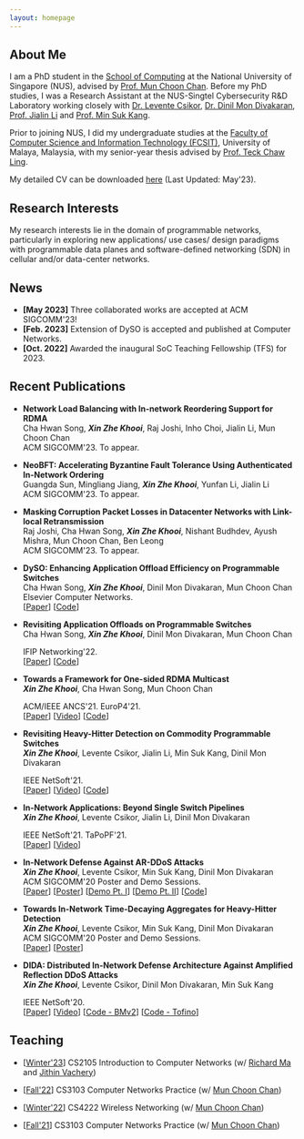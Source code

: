 ```yaml
---
layout: homepage
---
```


## About Me

I am a PhD student in the [School of Computing](https://www.comp.nus.edu.sg/) at the National University of Singapore (NUS), advised by [Prof. Mun Choon Chan](https://www.comp.nus.edu.sg/~chanmc/).
Before my PhD studies, I was a Research Assistant at the NUS-Singtel Cybersecurity R&D Laboratory working closely with [Dr. Levente Csikor](http://lendulet.tmit.bme.hu/lendulet_website/?page_id=251), [Dr. Dinil Mon Divakaran](https://www.dinil.net/), [Prof. Jialin Li](https://www.comp.nus.edu.sg/~lijl/) and [Prof. Min Suk Kang](https://netsp.kaist.ac.kr/min-suk-kang).

Prior to joining NUS, I did my undergraduate studies at the [Faculty of Computer Science and Information Technology (FCSIT)](https://fsktm.um.edu.my/), University of Malaya, Malaysia, with my senior-year thesis advised by [Prof. Teck Chaw Ling](https://umexpert.um.edu.my/tchaw).

My detailed CV can be downloaded [here](https://drive.google.com/file/d/1m298m6vaEYXcQRY1MrjSu6HmlOJ6sADk/view?usp=sharing) (Last Updated: May'23). 

## Research Interests

My research interests lie in the domain of programmable networks, particularly in exploring new applications/ use cases/ design paradigms with programmable data planes and software-defined networking (SDN) in cellular and/or data-center networks. 


## News

- **[May 2023]** Three collaborated works are accepted at ACM SIGCOMM'23! 
- **[Feb. 2023]** Extension of DySO is accepted and published at Computer Networks.
- **[Oct. 2022]** Awarded the inaugural SoC Teaching Fellowship (TFS) for 2023.

## Recent Publications

<!-- My full list of publications can be found [here](https://dblp.org/pid/155/4219.html). -->

- **Network Load Balancing with In-network Reordering Support for RDMA**
  <br>
  Cha Hwan Song, _**Xin Zhe Khooi**_, Raj Joshi, Inho Choi, Jialin Li, Mun Choon Chan
  <br>
  ACM SIGCOMM'23. To appear.
  <br>

- **NeoBFT: Accelerating Byzantine Fault Tolerance Using Authenticated In-Network Ordering**
  <br>
  Guangda Sun, Mingliang Jiang, _**Xin Zhe Khooi**_, Yunfan Li, Jialin Li
  <br>
  ACM SIGCOMM'23. To appear.
  <br>
  <!-- [[Paper](https://drive.google.com/file/d/100uJz38HpesRM44Z92po6NgskL49c98u/view?usp=sharing)]
  [[Code](https://github.com/dyso-project/dyso_p4)] -->

- **Masking Corruption Packet Losses in Datacenter Networks with Link-local Retransmission**
  <br>
  Raj Joshi, Cha Hwan Song, _**Xin Zhe Khooi**_, Nishant Budhdev, Ayush Mishra, Mun Choon Chan, Ben Leong
  <br>
  ACM SIGCOMM'23. To appear.
  <br>

- **DySO: Enhancing Application Offload Efficiency on Programmable Switches**
  <br>
  Cha Hwan Song, _**Xin Zhe Khooi**_, Dinil Mon Divakaran, Mun Choon Chan
  <br>
  Elsevier Computer Networks.
  <br>
  [[Paper](https://doi.org/10.1016/j.comnet.2023.109607)]
  [[Code](https://github.com/dyso-project/dyso_p4)]

- **Revisiting Application Offloads on Programmable Switches**
  <br>
  Cha Hwan Song, _**Xin Zhe Khooi**_, Dinil Mon Divakaran, Mun Choon Chan
  <br>
  <!-- IFIP Networking Conference.  -->
  IFIP Networking'22.
  <br>
  [[Paper](https://drive.google.com/file/d/100uJz38HpesRM44Z92po6NgskL49c98u/view?usp=sharing)]
  [[Code](https://github.com/dyso-project/dyso_p4)]

  
- **Towards a Framework for One-sided RDMA Multicast**
  <br>
  _**Xin Zhe Khooi**_, Cha Hwan Song, Mun Choon Chan 
  <br>
  <!-- Symposium on Architectures for Networking and Communications Systems.  -->
  ACM/IEEE ANCS'21. EuroP4'21.
  <br>
  [[Paper](https://drive.google.com/file/d/1TQRaM-sGVOEvrBx2s-AvnwDioiXU3Sm2/view?usp=sharing)] 
  [[Video](https://www.youtube.com/watch?v=YSHEOA6LzXs&t=1s&ab_channel=P4LanguageConsortium)]
  [[Code](https://github.com/khooi8913/rdma-multicast)]
  
- **Revisiting Heavy-Hitter Detection on Commodity Programmable Switches**
  <br>
  _**Xin Zhe Khooi**_, Levente Csikor, Jialin Li, Min Suk Kang, Dinil Mon Divakaran
  <br>
  <!-- IEEE Conference on Network Softwarization.  -->
  IEEE NetSoft'21. 
  <br>
  [[Paper](https://drive.google.com/file/d/1r8goW_vkg3kuB_VnqM3kAYrnKOy8FQQS/view?usp=sharing)]
  [[Video](https://youtu.be/-8tYqD2bsc8)] 
  [[Code](https://github.com/khooi8913/dsketch)]


- **In-Network Applications: Beyond Single Switch Pipelines**
  <br>
  _**Xin Zhe Khooi**_, Levente Csikor, Jialin Li, Dinil Mon Divakaran
  <br>
  <!-- IEEE Conference on Network Softwarization.  -->
  IEEE NetSoft'21. TaPoPF'21.
  <br>
  [[Paper](https://drive.google.com/file/d/12Q68AgAIrfxEgw9AdifUHp47ZtJgFMYg/view?usp=sharing)] 
  [[Video](https://youtu.be/X3R9Al34JnM)] 
  

- **In-Network Defense Against AR-DDoS Attacks**
  <br>
  _**Xin Zhe Khooi**_, Levente Csikor, Min Suk Kang, Dinil Mon Divakaran
  <br>
  ACM SIGCOMM'20 Poster and Demo Sessions.
  <br>
  [[Paper](https://drive.google.com/file/d/1Zx4e8GEuoNxE4nkB6d1S9mmemT96u720/view?usp=sharing)] 
  [[Poster](https://drive.google.com/file/d/1eJlufdMrVqz_EmQMv0KMCaAj0PGv8PeS/view?usp=share_link)]
  [[Demo Pt. I](https://youtu.be/aDkMkAMw9v4)] 
  [[Demo Pt. II](https://youtu.be/d6XJFIi4nz8)] 
  [[Code](https://github.com/khooi8913/dida-demo)]

- **Towards In-Network Time-Decaying Aggregates for Heavy-Hitter Detection**
  <br>
  _**Xin Zhe Khooi**_, Levente Csikor, Min Suk Kang, Dinil Mon Divakaran
  <br>
  ACM SIGCOMM'20 Poster and Demo Sessions.
  <br>
  [[Paper](https://drive.google.com/file/d/1NSiaost9GMequo4APX5Xpt09XpK0h6Wm/view?usp=sharing)] 
  [[Poster](https://drive.google.com/file/d/1VELD7SfutGeluv07EhgI2JdEsI7Kag-R/view?usp=share_link)] 

- **DIDA: Distributed In-Network Defense Architecture Against Amplified Reflection DDoS Attacks**
  <br>
  _**Xin Zhe Khooi**_, Levente Csikor, Dinil Mon Divakaran, Min Suk Kang
  <br>
  <!-- IEEE Conference on Network Softwarization.  -->
  IEEE NetSoft'20.
  <br>
  [[Paper](https://drive.google.com/file/d/1vxQyDZCzdCIJILtUp2JwkOMUtXaT47w7/view?usp=share_link)] 
  [[Video](https://youtu.be/3gOcq7eVjWA)] 
  [[Code - BMv2](https://github.com/khooi8913/bmv2-dida)]
  [[Code - Tofino](https://github.com/khooi8913/tofino-dida)]

## Teaching

- [[Winter'23](https://drive.google.com/file/d/16x2lIx5ttwGbu8y4VfJ8j_kLSD7o8cO5/view?usp=share_link)] 
CS2105 Introduction to Computer Networks (w/ [Richard Ma](https://www.comp.nus.edu.sg/~tbma) and [Jithin Vachery](https://www.comp.nus.edu.sg/~jithin/))

- [[Fall'22](https://drive.google.com/file/d/1eo8T4XvxonI7Ys2IoD19Ocn7yWvPeTZ_/view?usp=sharing)] 
CS3103 Computer Networks Practice (w/ [Mun Choon Chan](https://www.comp.nus.edu.sg/~chanmc/))

- [[Winter'22](https://drive.google.com/file/d/1zx438PuWai7zmdqEahyCVPN1RibwK1Qq/view?usp=sharing)] 
CS4222 Wireless Networking (w/ [Mun Choon Chan](https://www.comp.nus.edu.sg/~chanmc/))

- [[Fall'21](https://drive.google.com/file/d/1tQr7bTFSxBJFbncRkaAPhytMHKaCCze-/view)] 
CS3103 Computer Networks Practice (w/ [Mun Choon Chan](https://www.comp.nus.edu.sg/~chanmc/))
